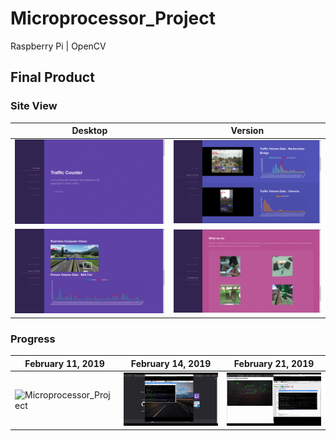 # Microprocessor_Project
Raspberry Pi | OpenCV

## Final Product
### Site View
| Desktop | Version           |
| ------------- |:-------------:|
| ![Desktop_site1](site1.png)      | ![Desktop_site2](site2.png)  |
| ![Desktop_site3](site3.png)      | ![Desktop_site4](site4.png)  |


### Progress
| February 11, 2019      | February 14, 2019     | February 21, 2019     |
| ------------ | ------------- | ------------- |
| ![Microprocessor_Project](traffic.gif) | ![Microprocessor_Project](traffic2.gif) | ![Microprocessor_Project](traffic3.gif) |
